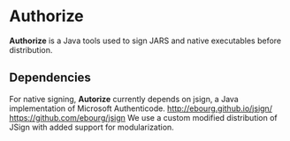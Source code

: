 # Authorize
**Authorize** is a Java tools used to sign JARS and native executables before distribution.

## Dependencies
For native signing, **Autorize** currently depends on jsign, a Java implementation of Microsoft Authenticode.
http://ebourg.github.io/jsign/
https://github.com/ebourg/jsign
We use a custom modified distribution of JSign with added support for modularization.